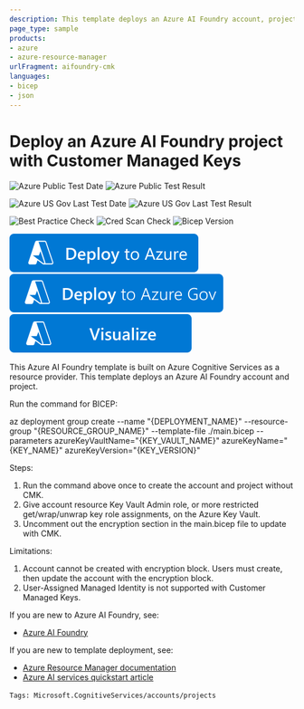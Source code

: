 ```yaml
---
description: This template deploys an Azure AI Foundry account, project, and model deployment while using your key for encryption (Customer Managed Key).
page_type: sample
products:
- azure
- azure-resource-manager
urlFragment: aifoundry-cmk
languages:
- bicep
- json
---
```

# Deploy an Azure AI Foundry project with Customer Managed Keys

![Azure Public Test Date](https://azurequickstartsservice.blob.core.windows.net/badges/quickstarts/microsoft.cognitiveservices/aifoundry-cmk/PublicLastTestDate.svg)
![Azure Public Test Result](https://azurequickstartsservice.blob.core.windows.net/badges/quickstarts/microsoft.cognitiveservices/aifoundry-cmk/PublicDeployment.svg)

![Azure US Gov Last Test Date](https://azurequickstartsservice.blob.core.windows.net/badges/quickstarts/microsoft.cognitiveservices/aifoundry-cmk/FairfaxLastTestDate.svg)
![Azure US Gov Last Test Result](https://azurequickstartsservice.blob.core.windows.net/badges/quickstarts/microsoft.cognitiveservices/aifoundry-cmk/FairfaxDeployment.svg)

![Best Practice Check](https://azurequickstartsservice.blob.core.windows.net/badges/quickstarts/microsoft.cognitiveservices/aifoundry-cmk/BestPracticeResult.svg)
![Cred Scan Check](https://azurequickstartsservice.blob.core.windows.net/badges/quickstarts/microsoft.cognitiveservices/aifoundry-cmk/CredScanResult.svg)
![Bicep Version](https://azurequickstartsservice.blob.core.windows.net/badges/quickstarts/microsoft.cognitiveservices/aifoundry-cmk/BicepVersion.svg)

[![Deploy To Azure](https://raw.githubusercontent.com/Azure/azure-quickstart-templates/master/1-CONTRIBUTION-GUIDE/images/deploytoazure.svg?sanitize=true)](https://portal.azure.com/#create/Microsoft.Template/uri/https%3A%2F%2Fraw.githubusercontent.com%2Fandyaviles121%2Fazure-quickstart-templates%2Faifoundry-basic-projects%2Fquickstarts%2Fmicrosoft.cognitiveservices%2Faifoundry-cmk%2Fazuredeploy.json)
[![Deploy To Azure US Gov](https://raw.githubusercontent.com/Azure/azure-quickstart-templates/master/1-CONTRIBUTION-GUIDE/images/deploytoazuregov.svg?sanitize=true)](https://portal.azure.us/#create/Microsoft.Template/uri/https%3A%2F%2Fraw.githubusercontent.com%2Fandyaviles121%2Fazure-quickstart-templates%2Faifoundry-basic-projects%2Fquickstarts%2Fmicrosoft.cognitiveservices%2Faifoundry-cmk%2Fazuredeploy.json)
[![Visualize](https://raw.githubusercontent.com/Azure/azure-quickstart-templates/master/1-CONTRIBUTION-GUIDE/images/visualizebutton.svg?sanitize=true)](http://armviz.io/#/?load=https%3A%2F%2Fraw.githubusercontent.com%2andyaviles121%2Fazure-quickstart-templates%2Faifoundry-basic-projects%2Fquickstarts%2Fmicrosoft.cognitiveservices%2Faifoundry-cmk%2Fazuredeploy.json)

This Azure AI Foundry template is built on Azure Cognitive Services as a resource provider. This template deploys an Azure AI Foundry account and project.

Run the command for BICEP:

az deployment group create --name "{DEPLOYMENT_NAME}" --resource-group "{RESOURCE_GROUP_NAME}" --template-file ./main.bicep --parameters azureKeyVaultName="{KEY_VAULT_NAME}" azureKeyName="{KEY_NAME}" azureKeyVersion="{KEY_VERSION}"

Steps:
1. Run the command above once to create the account and project without CMK.
1. Give account resource Key Vault Admin role, or more restricted get/wrap/unwrap key role assignments, on the Azure Key Vault. 
1. Uncomment out the encryption section in the main.bicep file to update with CMK.

Limitations:
1. Account cannot be created with encryption block. Users must create, then update the account with the encryption block.
1. User-Assigned Managed Identity is not supported with Customer Managed Keys.

If you are new to Azure AI Foundry, see:

- [Azure AI Foundry](https://learn.microsoft.com/azure/ai-foundry/)

If you are new to template deployment, see:

- [Azure Resource Manager documentation](https://learn.microsoft.com/azure/azure-resource-manager/)
- [Azure AI services quickstart article](https://learn.microsoft.com/azure/cognitive-services/resource-manager-template)

`Tags: Microsoft.CognitiveServices/accounts/projects`